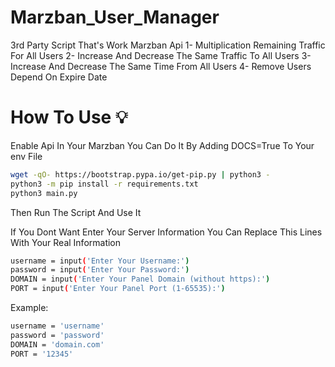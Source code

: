 # Marzban_User_Manager
3rd Party Script That's Work Marzban Api
1- Multiplication Remaining Traffic For All Users
2- Increase And Decrease The Same Traffic To All Users
3- Increase And Decrease The Same Time From All Users
4- Remove Users Depend On Expire Date

# How To Use 💡

Enable Api In Your Marzban 
You Can Do It By Adding DOCS=True To Your env File

```bash
wget -qO- https://bootstrap.pypa.io/get-pip.py | python3 -
python3 -m pip install -r requirements.txt
python3 main.py
```

Then Run The Script And Use It

If You Dont Want Enter Your Server Information You Can Replace This Lines With Your Real Information 

```bash
username = input('Enter Your Username:')
password = input('Enter Your Password:')
DOMAIN = input('Enter Your Panel Domain (without https):')
PORT = input('Enter Your Panel Port (1-65535):')
```

Example:
```bash
username = 'username'
password = 'password'
DOMAIN = 'domain.com'
PORT = '12345'
```
